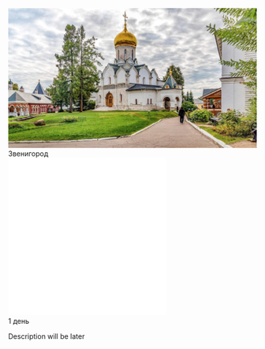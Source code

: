 
<link rel="stylesheet" href="./components/css/style-markdown.css" />
<div id="cozy-cover">
    <div class="full-package-item">
        <div class="full-package-frame">
            <img src="./orig/zven2.jpg" loading="lazy" alt="" class="photo-placeholder" />
        </div>
        <div class="full-package-text">
            <div class="cozy-card-title">Звенигород</div>
            <div class="full-package-description">
                <div class="packages-price-location">
                    <div class="packages-time">
                        <img loading="lazy" src="./components/icon_time.png" alt="" class="packages-icon" />
                        <div class="days">1 день</div>
                    </div>
                </div>
            </div>
        </div>
    </div>
</div>

Description will be later